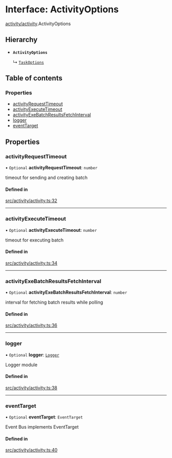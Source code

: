# Interface: ActivityOptions

[activity/activity](../modules/activity_activity).ActivityOptions

## Hierarchy

- **`ActivityOptions`**

  ↳ [`TaskOptions`](task_service.TaskOptions)

## Table of contents

### Properties

- [activityRequestTimeout](activity_activity.ActivityOptions#activityrequesttimeout)
- [activityExecuteTimeout](activity_activity.ActivityOptions#activityexecutetimeout)
- [activityExeBatchResultsFetchInterval](activity_activity.ActivityOptions#activityexebatchresultsfetchinterval)
- [logger](activity_activity.ActivityOptions#logger)
- [eventTarget](activity_activity.ActivityOptions#eventtarget)

## Properties

### activityRequestTimeout

• `Optional` **activityRequestTimeout**: `number`

timeout for sending and creating batch

#### Defined in

[src/activity/activity.ts:32](https://github.com/golemfactory/golem-js/blob/c28a1b0/src/activity/activity.ts#L32)

---

### activityExecuteTimeout

• `Optional` **activityExecuteTimeout**: `number`

timeout for executing batch

#### Defined in

[src/activity/activity.ts:34](https://github.com/golemfactory/golem-js/blob/c28a1b0/src/activity/activity.ts#L34)

---

### activityExeBatchResultsFetchInterval

• `Optional` **activityExeBatchResultsFetchInterval**: `number`

interval for fetching batch results while polling

#### Defined in

[src/activity/activity.ts:36](https://github.com/golemfactory/golem-js/blob/c28a1b0/src/activity/activity.ts#L36)

---

### logger

• `Optional` **logger**: [`Logger`](utils_logger_logger.Logger)

Logger module

#### Defined in

[src/activity/activity.ts:38](https://github.com/golemfactory/golem-js/blob/c28a1b0/src/activity/activity.ts#L38)

---

### eventTarget

• `Optional` **eventTarget**: `EventTarget`

Event Bus implements EventTarget

#### Defined in

[src/activity/activity.ts:40](https://github.com/golemfactory/golem-js/blob/c28a1b0/src/activity/activity.ts#L40)
